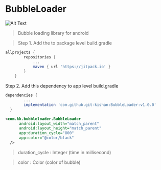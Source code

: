 # BubbleLoader

![Alt Text](https://media.giphy.com/media/HWy4whdzO2dP9FCPcy/giphy.gif)


>Bubble loading library for android 


>Step 1. Add the to package level build.gradle



```gradle
allprojects {
		repositories {
			...
			maven { url 'https://jitpack.io' }
		}
	}
  ```
  
  Step 2. Add this dependency to app level build.gradle
  
  ```gradle
  dependencies {
          ...
	      implementation 'com.github.git-kishan:BubbleLoader:v1.0.0'
	}
  ```
  
  ```xml
  <com.kk.bubbleloader.BubbleLoader
        android:layout_width="match_parent"
        android:layout_height="match_parent"
        app:duration_cycle="800"
        app:color="@color/black"
    /> 
   ```
   
   >duration_cycle : Integer (time in millisecond)
   
   >color : Color (color of bubble)
